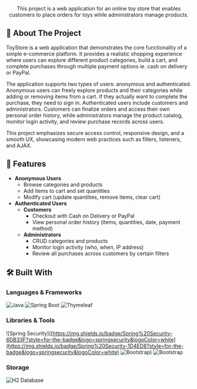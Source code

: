 <p align="center">
    This project is a web application for an online toy store that enables customers to place orders for toys while administrators manage products.  
</p>

## 📌 About The Project

ToyStore is a web application that demonstrates the core functionality of a simple e-commerce platform. It provides a realistic shopping experience where users can explore different product categories, build a cart, and complete purchases through multiple payment options ie. cash on delivery or PayPal.

The application supports two types of users: anonymous and authenticated. Anonymous users can freely explore products and their categories while adding or removing items from a cart. If they actually want to complete the purchase, they need to sign in. Authenticated users include customers and administrators. Customers can finalize orders and access their own personal order history, while administrators manage the product catalog, monitor login activity, and review purchase records across users.

This project emphasizes secure access control, responsive design, and a smooth UX, showcasing modern web practices such as filters, listeners, and AJAX.

## 🚀 Features

- **Anonymous Users**
  - Browse categories and products
  - Add items to cart and set quantities
  - Modify cart (update quantities, remove items, clear cart)
- **Authenticated Users**
  - **Customers**
    - Checkout with Cash on Delivery or PayPal
    - View personal order history (items, quantities, date, payment method)
  - **Administrators**
    - CRUD categories and products
    - Monitor login activity (who, when, IP address)
    - Review all purchases across customers by certain filters

## 🛠 Built With

### **Languages & Frameworks**  
![Java](https://img.shields.io/badge/Java-ED8B00?style=for-the-badge&logo=openjdk&logoColor=white)
![Spring Boot](https://img.shields.io/badge/Spring%20Boot-6DB33F?style=for-the-badge&logo=springboot&logoColor=white)
![Thymeleaf](https://img.shields.io/badge/Thymeleaf-005F0F?style=for-the-badge&logo=thymeleaf&logoColor=white)

### **Libraries & Tools**
![Spring Security]([https://img.shields.io/badge/Spring%20Security-6DB33F?style=for-the-badge&logo=springsecurity&logoColor=white](https://img.shields.io/badge/Spring%20Security-1D4ED8?style=for-the-badge&logo=springsecurity&logoColor=white) ![Bootstrap](https://img.shields.io/badge/Bootstrap-7952B3?style=for-the-badge&logo=bootstrap&logoColor=white))
![Bootstrap](https://img.shields.io/badge/Bootstrap-563D7C?style=for-the-badge&logo=bootstrap&logoColor=white)

### **Storage**  
![H2 Database](https://img.shields.io/badge/H2-007396?style=for-the-badge)


